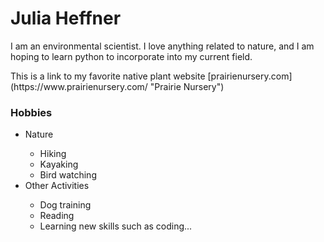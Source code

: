 <h1> Julia Heffner </h1>
    <p> I am an environmental scientist. I love anything related to nature, and I am hoping to learn python to incorporate into my current field. </p>
    This is a link to my favorite native plant website [prairienursery.com](https://www.prairienursery.com/ "Prairie Nursery")
<h3> Hobbies </h3>
    <ul>
        <li> Nature </li>
            <ul>
             <li> Hiking </li>
             <li> Kayaking </li>
             <li> Bird watching </li>
            </ul>
        <li> Other Activities </li>
            <ul>
             <li> Dog training </li>
             <li> Reading </li>
             <li> Learning new skills such as coding... </li>
            </ul>
    </ul>

